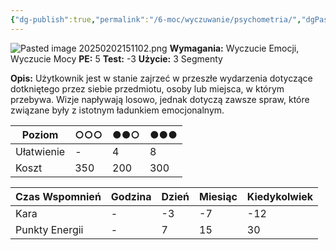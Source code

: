 ```yaml
---
{"dg-publish":true,"permalink":"/6-moc/wyczuwanie/psychometria/","dgPassFrontmatter":true}
---
```


![Pasted image 20250202151102.png](/img/user/6%20Obrazy/Pasted%20image%2020250202151102.png)
**Wymagania:** Wyczucie Emocji, Wyczucie Mocy
**PE:** 5
**Test:** -3
**Użycie:** 3 Segmenty

**Opis:** Użytkownik jest w stanie zajrzeć w przeszłe wydarzenia dotyczące dotkniętego przez siebie przedmiotu, osoby lub miejsca, w którym przebywa. Wizje napływają losowo, jednak dotyczą zawsze spraw, które związane były z istotnym ładunkiem emocjonalnym.

| Poziom     | ○○○ | ●●○ | ●●● |
| ---------- | --- | --- | --- |
| Ułatwienie | -   | 4   | 8   |
| Koszt      | 350 | 200 | 300 |

| Czas Wspomnień | Godzina | Dzień | Miesiąc | Kiedykolwiek |
| -------------- | ------- | ----- | ------- | ------------ |
| Kara           | -       | -3    | -7      | -12          |
| Punkty Energii | -       | 7     | 15      | 30           |